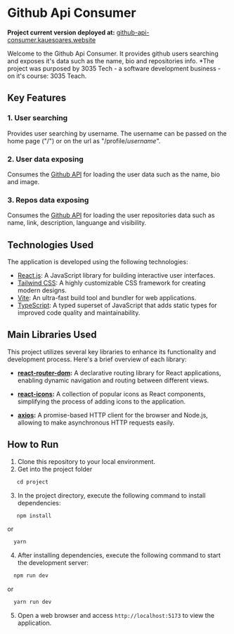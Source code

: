 # Github Api Consumer

**Project current version deployed at:** [github-api-consumer.kauesoares.website](https://github-api-consumer.kauesoares.website)

Welcome to the Github Api Consumer. It provides github users searching and exposes it's data such as the name, bio and repositories info. 
*The project was purposed by 3035 Tech - a software development business - on it's course: 3035 Teach.

## Key Features

### 1. User searching

Provides user searching by username. The username can be passed on the home page ("/") or on the url as "/profile/*username*".

### 2. User data exposing

Consumes the [Github API](api.github.com) for loading the user data such as the name, bio and image.

### 3. Repos data exposing

Consumes the [Github API](api.github.com) for loading the user repositories data such as name, link, description, languange and visibility.

## Technologies Used

The application is developed using the following technologies:

- [React.js](https://reactjs.org/): A JavaScript library for building interactive user interfaces.
- [Tailwind CSS](https://tailwindcss.com/): A highly customizable CSS framework for creating modern designs.
- [Vite](https://vitejs.dev/): An ultra-fast build tool and bundler for web applications.
- [TypeScript](https://www.typescriptlang.org/): A typed superset of JavaScript that adds static types for improved code quality and maintainability.

## Main Libraries Used

This project utilizes several key libraries to enhance its functionality and development process. Here's a brief overview of each library:

- **[react-router-dom](https://github.com/ReactTraining/react-router):** A declarative routing library for React applications, enabling dynamic navigation and routing between different views.

- **[react-icons](https://react-icons.github.io/react-icons/):** A collection of popular icons as React components, simplifying the process of adding icons to the application.

- **[axios](https://github.com/axios/axios):** A promise-based HTTP client for the browser and Node.js, allowing to make asynchronous HTTP requests easily.

## How to Run

1. Clone this repository to your local environment.
2. Get into the project folder
```javascript
   cd project
```
3. In the project directory, execute the following command to install dependencies:
```javascript
   npm install
```
or 
```javascript
  yarn
```
4. After installing dependencies, execute the following command to start the development server:
```javascript
  npm run dev
```
or
```javascript
  yarn run dev
```
5. Open a web browser and access `http://localhost:5173` to view the application.
